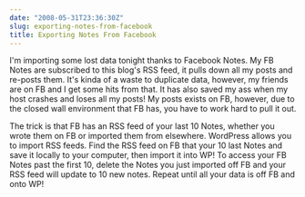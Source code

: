 ```yaml
---
date: "2008-05-31T23:36:30Z"
slug: exporting-notes-from-facebook
title: Exporting Notes From Facebook
---
```


I'm importing some lost data tonight thanks to Facebook Notes. My FB Notes are
subscribed to this blog's RSS feed, it pulls down all my posts and re-posts
them. It's kinda of a waste to duplicate data, however, my friends are on FB and
I get some hits from that. It has also saved my ass when my host crashes and
loses all my posts! My posts exists on FB, however, due to the closed wall
environment that FB has, you have to work hard to pull it out.

The trick is that FB has an RSS feed of your last 10 Notes, whether you wrote
them on FB or imported them from elsewhere. WordPress allows you to import RSS
feeds. Find the RSS feed on FB that your 10 last Notes and save it locally to
your computer, then import it into WP! To access your FB Notes past the first
10, delete the Notes you just imported off FB and your RSS feed will update to
10 new notes. Repeat until all your data is off FB and onto WP!
